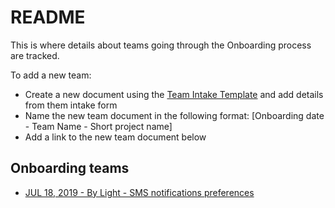 # README
This is where details about teams going through the Onboarding process are tracked.

To add a new team:
 
* Create a new document using the [Team Intake Template](https://github.com/department-of-veterans-affairs/va.gov-team/blob/master/Platform/Teams/Product%20Support/Onboarding%20Teams/Team%20Intake%20Template.md) and add details from them intake form 
* Name the new team document in the following format: [Onboarding date - Team Name - Short project name]
* Add a link to the new team document below

## Onboarding teams
* [JUL 18, 2019 - By Light - SMS notifications preferences](https://github.com/department-of-veterans-affairs/va.gov-team/blob/master/Platform/Teams/Product%20Support/Onboarding%20Teams/JUL%2018%2C%202019%20-%20By%20Light%20-%20SMS%20notifications%20preferences.md)


